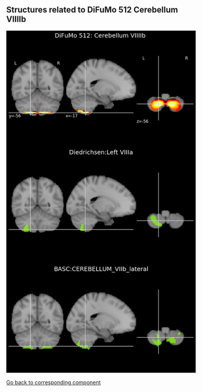 


## Structures related to DiFuMo 512 Cerebellum VIIIIb 

![158](158.jpg "Structures related to DiFuMo 512 Cerebellum VIIIIb ")

[Go back to corresponding component](https://parietal-inria.github.io/DiFuMo/512/html/158.html)